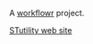A [workflowr][] project.

[workflowr]: https://github.com/jdblischak/workflowr

[STutility web site][]

[STutility web site]: https://ludvigla.github.io/STUtility_web_site/
